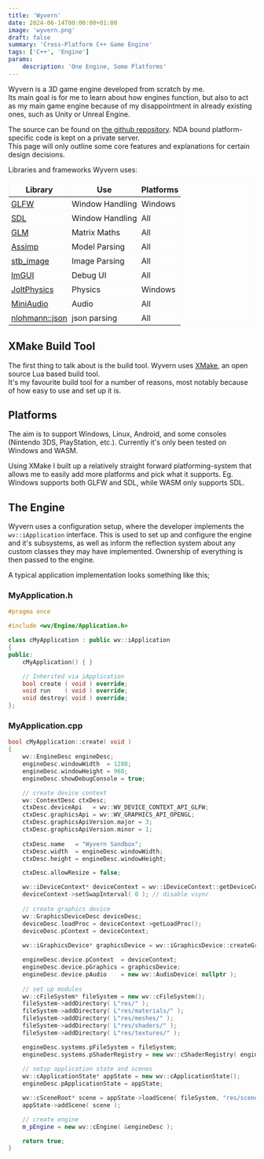 ```yaml
---
title: 'Wyvern'
date: 2024-06-14T00:00:00+01:00
image: 'wyvern.png'
draft: false
summary: 'Cross-Platform C++ Game Engine'
tags: ['C++', 'Engine']
params:
    description: 'One Engine, Some Platforms'
---
```


<style>
table, th, td {
  border:1px dotted #F3F5F6;
  border-collapse: collapse;
}
th, td {
  padding: 4px;
}
</style>

Wyvern is a 3D game engine developed from scratch by me.  
Its main goal is for me to learn about how engines function, but also to act as my main game engine because of my disappointment in already existing ones, such as Unity or Unreal Engine.

The source can be found on [the github repository](https://github.com/argoreofficial/wyvern). NDA bound platform-specific code is kept on a private server.  
This page will only outline some core features and explanations for certain design decisions.

Libraries and frameworks Wyvern uses:

| Library                                               | Use             | Platforms | 
|-------------------------------------------------------|-----------------|-----------|
| [GLFW](https://www.glfw.org)                          | Window Handling | Windows   |
| [SDL](https://www.libsdl.org)                         | Window Handling | All       |
| [GLM](https://github.com/g-truc/glm)                  | Matrix Maths    | All       |
| [Assimp](https://github.com/assimp/assimp)            | Model Parsing   | All       |
| [stb_image](https://github.com/nothings/stb)          | Image Parsing   | All       |
| [ImGUI](https://github.com/ocornut/imgui)             | Debug UI        | All       |
| [JoltPhysics](https://github.com/jrouwe/JoltPhysics/) | Physics         | Windows   |
| [MiniAudio](https://miniaud.io)                       | Audio           | All       |
| [nlohmann::json](https://github.com/nlohmann/json)    | json parsing    | All       | 

## XMake Build Tool
The first thing to talk about is the build tool. Wyvern uses [XMake](https://xmake.io/), an open source Lua based build tool.  
It's my favourite build tool for a number of reasons, most notably because of how easy to use and set up it is.

## Platforms
The aim is to support Windows, Linux, Android, and some consoles (Nintendo 3DS, PlayStation, etc.). Currently it's only been tested on Windows and WASM.

Using XMake I built up a relatively straight forward platforming-system that allows me to easily add more platforms and pick what it supports.
Eg. Windows supports both GLFW and SDL, while WASM only supports SDL.

## The Engine
Wyvern uses a configuration setup, where the developer implements the `wv::iApplication` interface. This is used to set up and configure the engine and it's subsystems, as well as inform the reflection system about any custom classes they may have implemented. Ownership of everything is then passed to the engine.

A typical application implementation looks something like this;

### MyApplication.h
```cpp
#pragma once

#include <wv/Engine/Application.h>

class cMyApplication : public wv::iApplication
{
public:
	cMyApplication() { }

	// Inherited via iApplication
	bool create ( void ) override;
	void run    ( void ) override;
	void destroy( void ) override;
};

```

### MyApplication.cpp

```cpp
bool cMyApplication::create( void )
{
	wv::EngineDesc engineDesc;
	engineDesc.windowWidth  = 1280;
	engineDesc.windowHeight = 960;
	engineDesc.showDebugConsole = true;

	// create device context
	wv::ContextDesc ctxDesc;
	ctxDesc.deviceApi   = wv::WV_DEVICE_CONTEXT_API_GLFW;
	ctxDesc.graphicsApi = wv::WV_GRAPHICS_API_OPENGL;
	ctxDesc.graphicsApiVersion.major = 3;
	ctxDesc.graphicsApiVersion.minor = 1;
	
    ctxDesc.name   = "Wyvern Sandbox";
	ctxDesc.width  = engineDesc.windowWidth;
	ctxDesc.height = engineDesc.windowHeight;

	ctxDesc.allowResize = false;

	wv::iDeviceContext* deviceContext = wv::iDeviceContext::getDeviceContext( &ctxDesc );
	deviceContext->setSwapInterval( 0 ); // disable vsync
	
	// create graphics device
	wv::GraphicsDeviceDesc deviceDesc;
	deviceDesc.loadProc = deviceContext->getLoadProc();
	deviceDesc.pContext = deviceContext;
	
	wv::iGraphicsDevice* graphicsDevice = wv::iGraphicsDevice::createGraphicsDevice( &deviceDesc );

	engineDesc.device.pContext  = deviceContext;
	engineDesc.device.pGraphics = graphicsDevice;
	engineDesc.device.pAudio    = new wv::AudioDevice( nullptr );
	
	// set up modules
    wv::cFileSystem* fileSystem = new wv::cFileSystem();
	fileSystem->addDirectory( L"res/" );
	fileSystem->addDirectory( L"res/materials/" );
	fileSystem->addDirectory( L"res/meshes/" );
	fileSystem->addDirectory( L"res/shaders/" );
	fileSystem->addDirectory( L"res/textures/" );

	engineDesc.systems.pFileSystem = fileSystem;
	engineDesc.systems.pShaderRegistry = new wv::cShaderRegistry( engineDesc.systems.pFileSystem, graphicsDevice );
	
	// setup application state and scenes
	wv::cApplicationState* appState = new wv::cApplicationState();
	engineDesc.pApplicationState = appState;

	wv::cSceneRoot* scene = appState->loadScene( fileSystem, "res/scenes/defaultScene.json" );
	appState->addScene( scene );

	// create engine
	m_pEngine = new wv::cEngine( &engineDesc );

    return true;
}
```